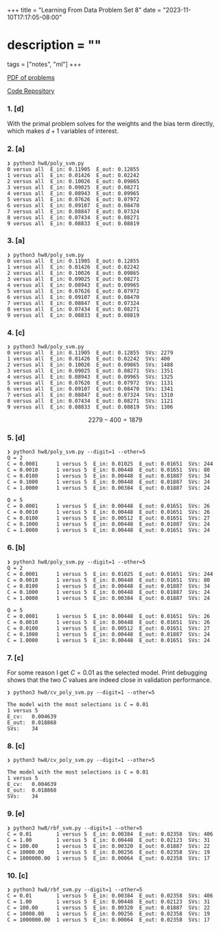 +++
title = "Learning From Data Problem Set 8"
date = "2023-11-10T17:17:05-08:00"
# description = ""

tags = ["notes", "ml"]
+++

[PDF of problems](https://work.caltech.edu/homework/hw8.pdf)

[Code Repository](https://github.com/lienzhuzhu/lfd)


<h3>
1. [d]
</h3>

With the primal problem solves for the weights and the bias term directly, which makes $d+1$ variables of interest.


<h3>
2. [a]
</h3>

```
❯ python3 hw8/poly_svm.py
0 versus all  E_in: 0.11905  E_out: 0.12855
1 versus all  E_in: 0.01426  E_out: 0.02242
2 versus all  E_in: 0.10026  E_out: 0.09865
3 versus all  E_in: 0.09025  E_out: 0.08271
4 versus all  E_in: 0.08943  E_out: 0.09965
5 versus all  E_in: 0.07626  E_out: 0.07972
6 versus all  E_in: 0.09107  E_out: 0.08470
7 versus all  E_in: 0.08847  E_out: 0.07324
8 versus all  E_in: 0.07434  E_out: 0.08271
9 versus all  E_in: 0.08833  E_out: 0.08819
```


<h3>
3. [a]
</h3>

```
❯ python3 hw8/poly_svm.py
0 versus all  E_in: 0.11905  E_out: 0.12855
1 versus all  E_in: 0.01426  E_out: 0.02242
2 versus all  E_in: 0.10026  E_out: 0.09865
3 versus all  E_in: 0.09025  E_out: 0.08271
4 versus all  E_in: 0.08943  E_out: 0.09965
5 versus all  E_in: 0.07626  E_out: 0.07972
6 versus all  E_in: 0.09107  E_out: 0.08470
7 versus all  E_in: 0.08847  E_out: 0.07324
8 versus all  E_in: 0.07434  E_out: 0.08271
9 versus all  E_in: 0.08833  E_out: 0.08819
```


<h3>
4. [c]
</h3>

```
❯ python3 hw8/poly_svm.py
0 versus all  E_in: 0.11905  E_out: 0.12855  SVs: 2279
1 versus all  E_in: 0.01426  E_out: 0.02242  SVs: 400
2 versus all  E_in: 0.10026  E_out: 0.09865  SVs: 1488
3 versus all  E_in: 0.09025  E_out: 0.08271  SVs: 1351
4 versus all  E_in: 0.08943  E_out: 0.09965  SVs: 1325
5 versus all  E_in: 0.07626  E_out: 0.07972  SVs: 1131
6 versus all  E_in: 0.09107  E_out: 0.08470  SVs: 1341
7 versus all  E_in: 0.08847  E_out: 0.07324  SVs: 1310
8 versus all  E_in: 0.07434  E_out: 0.08271  SVs: 1121
9 versus all  E_in: 0.08833  E_out: 0.08819  SVs: 1306
```

$$
2279 - 400 = 1879
$$


<h3>
5. [d]
</h3>

```
❯ python3 hw8/poly_svm.py --digit=1 --other=5
Q = 2
C = 0.0001      1 versus 5  E_in: 0.01025  E_out: 0.01651  SVs: 244
C = 0.0010      1 versus 5  E_in: 0.00448  E_out: 0.01651  SVs: 80
C = 0.0100      1 versus 5  E_in: 0.00448  E_out: 0.01887  SVs: 34
C = 0.1000      1 versus 5  E_in: 0.00448  E_out: 0.01887  SVs: 24
C = 1.0000      1 versus 5  E_in: 0.00384  E_out: 0.01887  SVs: 24

Q = 5
C = 0.0001      1 versus 5  E_in: 0.00448  E_out: 0.01651  SVs: 26
C = 0.0010      1 versus 5  E_in: 0.00448  E_out: 0.01651  SVs: 26
C = 0.0100      1 versus 5  E_in: 0.00512  E_out: 0.01651  SVs: 27
C = 0.1000      1 versus 5  E_in: 0.00448  E_out: 0.01887  SVs: 24
C = 1.0000      1 versus 5  E_in: 0.00448  E_out: 0.01651  SVs: 24
```


<h3>
6. [b]
</h3>

```
❯ python3 hw8/poly_svm.py --digit=1 --other=5
Q = 2
C = 0.0001      1 versus 5  E_in: 0.01025  E_out: 0.01651  SVs: 244
C = 0.0010      1 versus 5  E_in: 0.00448  E_out: 0.01651  SVs: 80
C = 0.0100      1 versus 5  E_in: 0.00448  E_out: 0.01887  SVs: 34
C = 0.1000      1 versus 5  E_in: 0.00448  E_out: 0.01887  SVs: 24
C = 1.0000      1 versus 5  E_in: 0.00384  E_out: 0.01887  SVs: 24

Q = 5
C = 0.0001      1 versus 5  E_in: 0.00448  E_out: 0.01651  SVs: 26
C = 0.0010      1 versus 5  E_in: 0.00448  E_out: 0.01651  SVs: 26
C = 0.0100      1 versus 5  E_in: 0.00512  E_out: 0.01651  SVs: 27
C = 0.1000      1 versus 5  E_in: 0.00448  E_out: 0.01887  SVs: 24
C = 1.0000      1 versus 5  E_in: 0.00448  E_out: 0.01651  SVs: 24
```


<h3>
7. [c]
</h3>

For some reason I get $C=0.01$ as the selected model. Print debugging shows that the two $C$ values are indeed close in validation performance.

```
❯ python3 hw8/cv_poly_svm.py --digit=1 --other=5

The model with the most selections is C = 0.01
1 versus 5
E_cv:   0.004639
E_out:  0.018868
SVs:    34
```


<h3>
8. [c]
</h3>

```
❯ python3 hw8/cv_poly_svm.py --digit=1 --other=5

The model with the most selections is C = 0.01
1 versus 5
E_cv:   0.004639
E_out:  0.018868
SVs:    34
```


<h3>
9. [e]
</h3>

```
❯ python3 hw8/rbf_svm.py --digit=1 --other=5
C = 0.01        1 versus 5  E_in: 0.00384  E_out: 0.02358  SVs: 406
C = 1.00        1 versus 5  E_in: 0.00448  E_out: 0.02123  SVs: 31
C = 100.00      1 versus 5  E_in: 0.00320  E_out: 0.01887  SVs: 22
C = 10000.00    1 versus 5  E_in: 0.00256  E_out: 0.02358  SVs: 19
C = 1000000.00  1 versus 5  E_in: 0.00064  E_out: 0.02358  SVs: 17
```


<h3>
10. [c]
</h3>

```
❯ python3 hw8/rbf_svm.py --digit=1 --other=5
C = 0.01        1 versus 5  E_in: 0.00384  E_out: 0.02358  SVs: 406
C = 1.00        1 versus 5  E_in: 0.00448  E_out: 0.02123  SVs: 31
C = 100.00      1 versus 5  E_in: 0.00320  E_out: 0.01887  SVs: 22
C = 10000.00    1 versus 5  E_in: 0.00256  E_out: 0.02358  SVs: 19
C = 1000000.00  1 versus 5  E_in: 0.00064  E_out: 0.02358  SVs: 17
```
